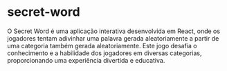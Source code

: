 # secret-word
O Secret Word é uma aplicação interativa desenvolvida em React, onde os jogadores tentam adivinhar uma palavra gerada aleatoriamente a partir de uma categoria também gerada aleatoriamente. Este jogo desafia o conhecimento e a habilidade dos jogadores em diversas categorias, proporcionando uma experiência divertida e educativa.
